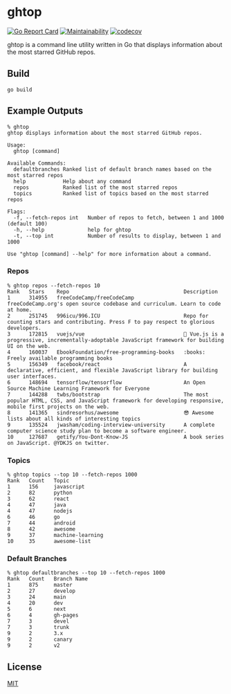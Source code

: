 # ghtop

[![Go Report Card](https://goreportcard.com/badge/github.com/patrickhoefler/ghtop)](https://goreportcard.com/report/github.com/patrickhoefler/ghtop)
[![Maintainability](https://api.codeclimate.com/v1/badges/bc77f3cc2bd774e8d33f/maintainability)](https://codeclimate.com/github/patrickhoefler/ghtop/maintainability)
[![codecov](https://codecov.io/gh/patrickhoefler/ghtop/branch/main/graph/badge.svg)](https://codecov.io/gh/patrickhoefler/ghtop)

ghtop is a command line utility written in Go that displays information about the most starred GitHub repos.

## Build

`go build`

## Example Outputs

```text
% ghtop
ghtop displays information about the most starred GitHub repos.

Usage:
  ghtop [command]

Available Commands:
  defaultbranches Ranked list of default branch names based on the most starred repos
  help            Help about any command
  repos           Ranked list of the most starred repos
  topics          Ranked list of topics based on the most starred repos

Flags:
  -f, --fetch-repos int   Number of repos to fetch, between 1 and 1000 (default 100)
  -h, --help              help for ghtop
  -t, --top int           Number of results to display, between 1 and 1000

Use "ghtop [command] --help" for more information about a command.
```

### Repos

```text
% ghtop repos --fetch-repos 10
Rank   Stars    Repo                                     Description
1      314955   freeCodeCamp/freeCodeCamp                freeCodeCamp.org's open source codebase and curriculum. Learn to code at home.
2      251745   996icu/996.ICU                           Repo for counting stars and contributing. Press F to pay respect to glorious developers.
3      172815   vuejs/vue                                🖖 Vue.js is a progressive, incrementally-adoptable JavaScript framework for building UI on the web.
4      160037   EbookFoundation/free-programming-books   :books: Freely available programming books
5      156349   facebook/react                           A declarative, efficient, and flexible JavaScript library for building user interfaces.
6      148694   tensorflow/tensorflow                    An Open Source Machine Learning Framework for Everyone
7      144288   twbs/bootstrap                           The most popular HTML, CSS, and JavaScript framework for developing responsive, mobile first projects on the web.
8      141365   sindresorhus/awesome                     😎 Awesome lists about all kinds of interesting topics
9      135524   jwasham/coding-interview-university      A complete computer science study plan to become a software engineer.
10     127687   getify/You-Dont-Know-JS                  A book series on JavaScript. @YDKJS on twitter.
```

### Topics

```text
% ghtop topics --top 10 --fetch-repos 1000
Rank   Count   Topic
1      156     javascript
2      82      python
3      62      react
4      47      java
4      47      nodejs
6      46      go
7      44      android
8      42      awesome
9      37      machine-learning
10     35      awesome-list
```

### Default Branches

```text
% ghtop defaultbranches --top 10 --fetch-repos 1000
Rank   Count   Branch Name
1      875     master
2      27      develop
3      24      main
4      20      dev
5      6       next
6      4       gh-pages
7      3       devel
7      3       trunk
9      2       3.x
9      2       canary
9      2       v2
```

## License

[MIT](https://github.com/patrickhoefler/ghtop/blob/main/LICENSE)
